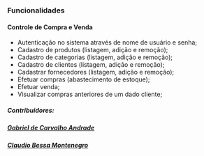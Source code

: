 ### Funcionalidades
#### Controle de Compra e Venda

- Autenticação no sistema através de nome de usuário e senha;
- Cadastro de produtos (listagem, adição e remoção);
- Cadastro de categorias (listagem, adição e remoção);
- Cadastro de clientes (listagem, adição e remoção);
- Cadastrar fornecedores (listagem, adição e remoção);
- Efetuar compras (abastecimento de estoque);
- Efetuar venda;
- Visualizar compras anteriores de um dado cliente;




##### Contribuidores:
##### [Gabriel de Carvalho Andrade](https://github.com/gabrielcandrade)
##### [Claudio Bessa Montenegro](https://github.com/claudiobmontenegro)

